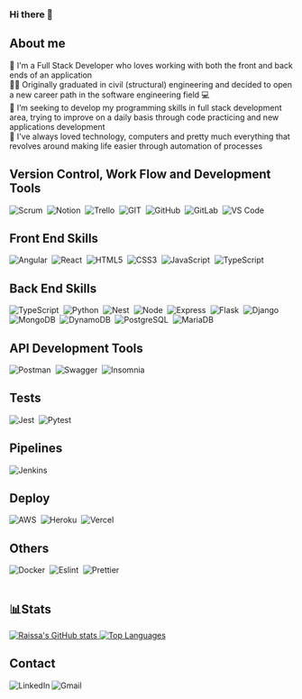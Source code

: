 ### Hi there 👋

<h2>About me</h2>
  📝 I'm a Full Stack Developer who loves working with both the front and back ends of an application<br/>
  👩‍🎓 Originally graduated in civil (structural) engineering and decided to open a new career path in the software engineering field 💻<br/>
  🎯 I’m seeking to develop my programming skills in full stack development area, trying to improve on a daily basis through code practicing and new applications development<br/>
  💚 I've always loved technology, computers and pretty much everything that revolves around making life easier through automation of processes<br/>
  
<h2>Version Control, Work Flow and Development Tools</h2>
  <div style="display: inline_block">
    <img alt="Scrum" src="https://img.shields.io/badge/Scrum-49beaa?style=flat&logo=s&logoColor=49beaa"/>&nbsp
    <img alt="Notion" src="https://img.shields.io/badge/Notion-000000?style=flat&logo=notion&logoColor=white"/>&nbsp
    <img alt="Trello" src="https://img.shields.io/badge/Trello-0052CC?style=flat&logo=trello&logoColor=white"/>&nbsp
    <img alt="GIT" src="https://img.shields.io/badge/Git-F05032?style=flat&logo=git&logoColor=white"/>&nbsp
    <img alt="GitHub" src="https://img.shields.io/badge/GitHub-100000?style=flat&logo=github&logoColor=white"/>&nbsp
    <img alt="GitLab" src="https://img.shields.io/badge/GitLab-330F63?style=flat&logo=gitlab&logoColor=white"/>&nbsp
    <img alt="VS Code" src="https://img.shields.io/badge/Visual_Studio_Code-0078D4?style=flat&logo=visual%20studio%20code&logoColor=white"/>&nbsp
  </div>

<h2>Front End Skills</h2>
  <div style="display: inline_block">
    <img alt="Angular" src="https://img.shields.io/badge/angular-%23DD0031.svg?style=flat&logo=angular&logoColor=white"/>&nbsp
    <img alt="React" src="https://img.shields.io/badge/React-282c34?style=flat&logo=react&logoColor=61DAFB"/>&nbsp
    <img alt="HTML5" src="https://img.shields.io/badge/HTML5-E34F26?style=flat&logo=html5&logoColor=white"/>&nbsp
    <img alt="CSS3" src="https://img.shields.io/badge/CSS3-1572B6?style=flat&logo=css3&logoColor=white"/>&nbsp
    <img alt="JavaScript" src="https://img.shields.io/badge/JavaScript-F7DF1E?style=flat&logo=javascript&logoColor=black"/>&nbsp
    <img alt="TypeScript" src="https://img.shields.io/badge/TypeScript-007ACC?style=flat&logo=typescript&logoColor=white"/>&nbsp
  </div>

<h2>Back End Skills</h2>
<div style="display: inline_block">
    <img alt="TypeScript" src="https://img.shields.io/badge/TypeScript-007ACC?style=flat&logo=typescript&logoColor=white"/>&nbsp
    <img alt="Python" src="https://img.shields.io/badge/Python-4584b6?style=flat&logo=python&logoColor=ffde57"/>&nbsp
    <img alt="Nest" src="https://img.shields.io/badge/nestjs-E0234E?style=flat&logo=nestjs&logoColor=white"/>&nbsp
    <img alt="Node" src="https://img.shields.io/badge/Node.js-43853D?style=flat&logo=node.js&logoColor=white"/>&nbsp
    <img alt="Express" src="https://img.shields.io/badge/Express.js-%23404d59.svg?style=flat&logo=express&logoColor=%2361DAFB"/>&nbsp
    <img alt="Flask" src="https://img.shields.io/badge/Flask-white?style=flat&logo=flask&logoColor=black"/>&nbsp
    <img alt="Django" src="https://img.shields.io/badge/Django-0c4b33?style=flat&logo=django&logoColor=white"/>&nbsp
    <img alt="MongoDB" src="https://img.shields.io/badge/MongoDB-black?style=flat&logo=mongodb&logoColor=4db33d"/>&nbsp
    <img alt="DynamoDB" src="https://img.shields.io/badge/Amazon%20DynamoDB-4053D6?style=flat&logo=Amazon%20DynamoDB&logoColor=white"/>&nbsp
    <img alt="PostgreSQL" src="https://img.shields.io/badge/PostgreSQL-316192?style=flat&logo=postgresql&logoColor=white"/>&nbsp
    <img alt="MariaDB" src="https://img.shields.io/badge/MariaDB-003545?style=flat&logo=mariadb&logoColor=white"/>&nbsp
  </div>

<h2>API Development Tools</h2>
<div style="display: inline_block">
    <img alt="Postman" src="https://img.shields.io/badge/Postman-FF6C37?style=flat&logo=postman&logoColor=white"/>&nbsp
    <img alt="Swagger" src="https://img.shields.io/badge/Swagger-85EA2D?style=flat&logo=Swagger&logoColor=white"/>&nbsp
    <img alt="Insomnia" src="https://img.shields.io/badge/Insomnia-black?style=flat&logo=insomnia&logoColor=5849BE"/>&nbsp
</div>

<h2>Tests</h2>
<div style="display: inline_block">
   <img alt="Jest" src="https://img.shields.io/badge/Jest-C21325?style=flat&logo=jest&logoColor=white"/>&nbsp
   <img alt="Pytest" src="https://img.shields.io/badge/pytest-007ACC?style=flatt&logoColor=gray"/>&nbsp
</div>

<h2>Pipelines</h2>
<div style="display: inline_block">
   <img alt="Jenkins" src="https://img.shields.io/badge/Jenkins-D24939?style=flat&logo=Jenkins&logoColor=white"/>&nbsp
</div>

<h2>Deploy</h2>
<div style="display: inline_block">
   <img alt="AWS" src="https://img.shields.io/badge/Amazon_AWS-FF9900?style=flat&logo=amazonaws&logoColor=white"/>&nbsp
   <img alt="Heroku" src="https://img.shields.io/badge/Heroku-430098?style=flat&logo=heroku&logoColor=white"/>&nbsp
   <img alt="Vercel" src="https://img.shields.io/badge/Vercel-000000?style=flat&logo=vercel&logoColor=white"/>&nbsp
</div>
   
<h2>Others</h2>
<div style="display: inline_block">
   <img alt="Docker" src="https://img.shields.io/badge/Docker-2496ED?style=flat&logo=docker&logoColor=white"/>&nbsp
   <img alt="Eslint" src="https://img.shields.io/badge/eslint-3A33D1?style=flat&logo=eslint&logoColor=white"/>&nbsp
   <img alt="Prettier" src="https://img.shields.io/badge/prettier-1A2C34?style=flat&logo=prettier&logoColor=F7BA3E"/>&nbsp
</div>
</br>
</hr>
  
## 📊Stats
[![Raissa's GitHub stats](https://github-readme-stats.vercel.app/api?username=raissalst&show_icons=true&theme=aura&count_private=true)
](https://github.com/raissalst/)
[![Top Languages](https://github-readme-stats.vercel.app/api/top-langs/?username=raissalst&layout=compact&theme=aura&langs_count=9)](https://github.com/raissalst/)

<h2>Contact</h2>
  <a href="https://www.linkedin.com/in/raissalstoledo/"><img align="left" alt="LinkedIn" src="https://img.shields.io/badge/LinkedIn-0077B5?style=flat&logo=linkedin&logoColor=white" /></a>
  <a href="mailto:raissalst@gmail.com"><img align="left" alt="Gmail" src="https://img.shields.io/badge/Gmail-D14836?style=flat&logo=gmail&logoColor=white" /></a>



